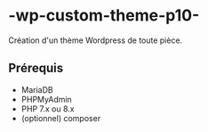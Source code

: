 # -wp-custom-theme-p10-
Création d'un thème Wordpress de toute pièce.

## Prérequis
- MariaDB
- PHPMyAdmin
- PHP 7.x ou 8.x
- (optionnel) composer
